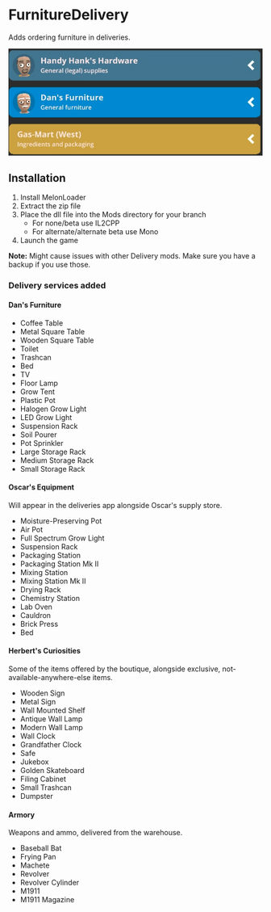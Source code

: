 # FurnitureDelivery

Adds ordering furniture in deliveries.

![listing in deliveries app](https://raw.githubusercontent.com/k073l/s1-FurnitureDelivery/master/assets/listing.png)

## Installation
1. Install MelonLoader
2. Extract the zip file
3. Place the dll file into the Mods directory for your branch
   - For none/beta use IL2CPP
   - For alternate/alternate beta use Mono
4. Launch the game

**Note:** Might cause issues with other Delivery mods. Make sure you have a backup if you use those.

### Delivery services added
#### Dan's Furniture
- Coffee Table
- Metal Square Table
- Wooden Square Table
- Toilet
- Trashcan
- Bed
- TV
- Floor Lamp
- Grow Tent
- Plastic Pot
- Halogen Grow Light
- LED Grow Light
- Suspension Rack
- Soil Pourer
- Pot Sprinkler
- Large Storage Rack
- Medium Storage Rack
- Small Storage Rack

#### Oscar's Equipment
Will appear in the deliveries app alongside Oscar's supply store.
- Moisture-Preserving Pot
- Air Pot
- Full Spectrum Grow Light
- Suspension Rack
- Packaging Station
- Packaging Station Mk II
- Mixing Station
- Mixing Station Mk II
- Drying Rack
- Chemistry Station
- Lab Oven
- Cauldron
- Brick Press
- Bed

#### Herbert's Curiosities
Some of the items offered by the boutique, alongside exclusive, not-available-anywhere-else items.
- Wooden Sign
- Metal Sign
- Wall Mounted Shelf
- Antique Wall Lamp
- Modern Wall Lamp
- Wall Clock
- Grandfather Clock
- Safe
- Jukebox
- Golden Skateboard
- Filing Cabinet
- Small Trashcan
- Dumpster

#### Armory
Weapons and ammo, delivered from the warehouse.
- Baseball Bat
- Frying Pan
- Machete
- Revolver
- Revolver Cylinder
- M1911
- M1911 Magazine
